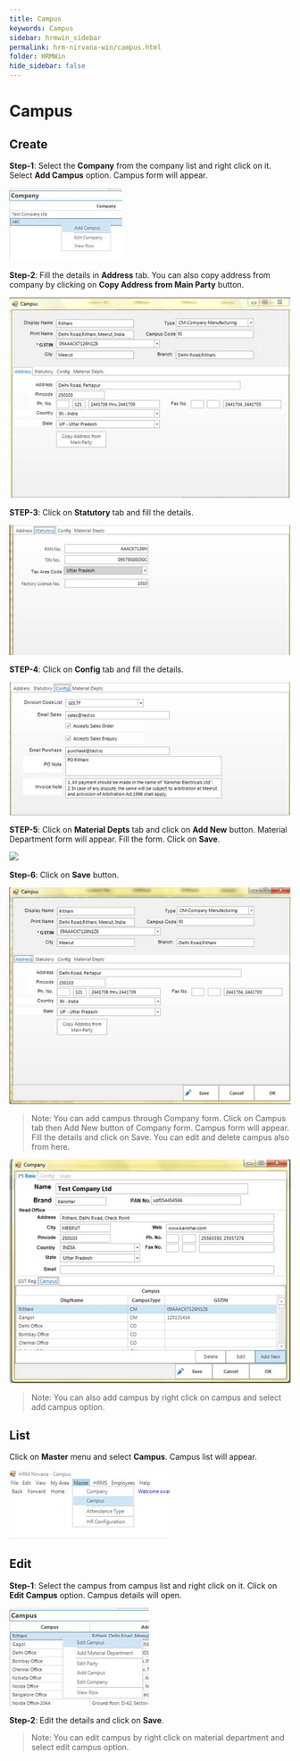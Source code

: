 ```yaml
---
title: Campus
keywords: Campus
sidebar: hrmwin_sidebar
permalink: hrm-nirvana-win/campus.html
folder: HRMWin   
hide_sidebar: false
---
```


# **Campus**

## Create


**Step-1**: Select the **Company** from the company list and right click on it. Select **Add Campus** option. Campus form will appear.

![](/images/addcampus.jpg)

**Step-2**: Fill the details in **Address** tab. You can also copy address from company by clicking on **Copy Address from Main Party** button.


![](/images/addresstab.jpg)


**STEP-3**: Click on **Statutory** tab and fill the details.

![](/images/statutorytab.jpg)

**STEP-4**: Click on **Config** tab and fill the details.


![](/images/campusconfigtab.jpg)


**STEP-5**: Click on **Material Depts** tab and click on **Add New** button. Material Department form will appear. Fill the form. Click on **Save**.

![](/images/MaterialDeptstab.jpg)

**Step-6**: Click on **Save** button.


![](/images/savecampus.jpg)


> Note: You can add campus through Company form. Click on Campus tab then Add New button of Company form. Campus form will appear. Fill the details and click on Save. You can edit and delete campus also from here.

![](/images/addnewbutton.jpg)

> Note: You can also add campus by right click on campus and select add campus option.



## List

Click on **Master** menu and select **Campus**. Campus list will appear.


![](/images/campuslist.jpg)


## Edit


**Step-1**: Select the campus from campus list and right click on it. Click on **Edit Campus** option. Campus details will open.


![](/images/editcampus.jpg)


**Step-2**: Edit the details and click on **Save**.



> Note: You can edit campus by right click on material department and select edit campus option.
